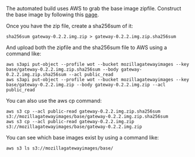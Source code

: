 The automated build uses AWS to grab the base image zipfile. Construct the base image by following this [page](https://github.com/mozilla-iot/wiki/wiki/Creating-the-base-image-file-for-the-Raspberry-Pi).

Once you have the zip file, create a sha256sum of it:
```
sha256sum gateway-0.2.2.img.zip > gateway-0.2.2.img.zip.sha256sum
```
And upload both the zipfile and the sha256sum file to AWS using a command like:
```
aws s3api put-object --profile wot --bucket mozillagatewayimages --key base/gateway-0.2.2.img.zip.sha256sum --body gateway-0.2.2.img.zip.sha256sum --acl public_read
aws s3api put-object --profile wot --bucket mozillagatewayimages --key base/gateway-0.2.2.img.zip --body gateway-0.2.2.img.zip --acl public_read
```
You can also use the aws cp command:
```
aws s3 cp --acl public-read gateway-0.2.2.img.zip.sha256sum s3://mozillagatewayimages/base/gateway-0.2.2.img.zip.sha256sum
aws s3 cp --acl public-read gateway-0.2.2.img.zip s3://mozillagatewayimages/base/gateway-0.2.2.img.zip
```

You can see which base images exist by using a command like:
```
aws s3 ls s3://mozillagatewayimages/base/
```